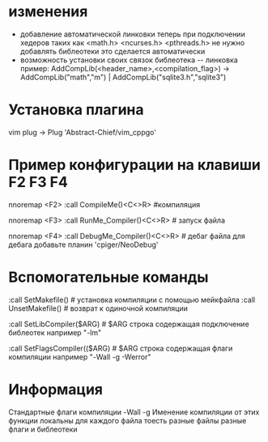 # изменения
   - добавление автоматической линковки теперь при подключении хедеров таких как <math.h> <ncurses.h> <pthreads.h> не нужно добавлять библеотеки это сделается автоматически
   - возможность установки своих связок библеотека -- линковка пример: AddCompLib(<header_name>,<compilation_flag>) -> AddCompLib("math","m") | AddCompLib("sqlite3.h","sqlite3")  
   
# Установка плагина
   vim plug -> Plug 'Abstract-Chief/vim_cppgo'
   
# Пример конфигурации на клавиши F2 F3 F4
   nnoremap <F<F2>2> :call CompileMe()<C<>R> #компиляция 
   
   nnoremap <F<F3>3> :call RunMe_Compiler()<C<>R> # запуск файла
   
   nnoremap <F<F4>4> :call DebugMe_Compiler()<C<>R> # дебаг файла для дебага добавьте планин 'cpiger/NeoDebug'
 
# Вспомогательные команды
  :call SetMakefile() # установка компиляции с помощью мейкфайла
  :call UnsetMakefile() # возврат к одиночной компиляции 
  
  :call SetLibCompiler($ARG) # $ARG строка содержащая подключение библеотек например "-lm"
  
  :call SetFlagsCompiler(($ARG) # $ARG строка содержащая флаги компиляции например "-Wall -g -Werror"
  
# Информация
  Cтандартные флаги компиляции -Wall -g
  Именение компиляции от этих функции локальны для каждого файла тоесть разные файлы разные флаги и библеотеки


  


